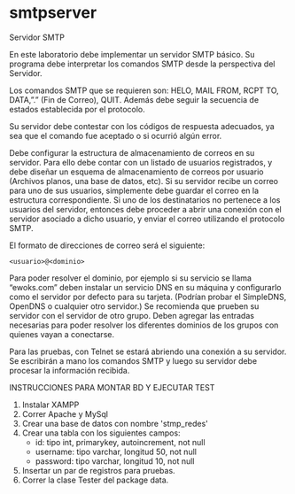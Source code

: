 # smtpserver
Servidor SMTP

En este laboratorio debe implementar un servidor SMTP básico. Su programa debe interpretar los comandos SMTP desde la perspectiva del Servidor. 

Los comandos SMTP que se requieren son: HELO, MAIL FROM, RCPT TO, DATA,”.” (Fin de Correo), QUIT. Además debe seguir la secuencia de estados establecida por el protocolo.

Su servidor debe contestar con los códigos de respuesta adecuados, ya sea que el comando fue aceptado o si ocurrió algún error.

Debe configurar la estructura de almacenamiento de correos en su servidor. Para ello debe contar con un listado de usuarios registrados, y debe diseñar un esquema de almacenamiento de correos por usuario (Archivos planos, una base de datos, etc). Si su servidor recibe un correo para uno de sus usuarios, simplemente debe guardar el correo en la estructura correspondiente. Si uno de los destinatarios no pertenece a los usuarios del servidor, entonces debe proceder a abrir una conexión con el servidor asociado a dicho usuario, y enviar el correo utilizando el protocolo SMTP.
 
El formato de direcciones de correo será el siguiente:

	<usuario>@<dominio>

Para poder resolver el dominio, por ejemplo si su servicio se llama “ewoks.com” deben instalar un servicio DNS en su máquina y configurarlo como el servidor por defecto para su tarjeta. (Podrían probar el SimpleDNS, OpenDNS o cualquier otro servidor.) Se recomienda que prueben su servidor con el servidor de otro grupo. Deben agregar las entradas necesarias para poder resolver los diferentes dominios de los grupos con quienes vayan a conectarse. 

Para las pruebas, con Telnet se estará abriendo una conexión a su servidor. Se escribirán a mano los comandos SMTP y luego su servidor debe procesar la información recibida. 

INSTRUCCIONES PARA MONTAR BD Y EJECUTAR TEST

1. Instalar XAMPP
2. Correr Apache y MySql
3. Crear una base de datos con nombre 'stmp_redes'
4. Crear una tabla con los siguientes campos:
	* id: tipo int, primarykey, autoincrement, not null
	* username: tipo varchar, longitud 50, not null
	* password: tipo varchar, longitud 10, not null
5. Insertar un par de registros para pruebas.
5. Correr la clase Tester del package data.